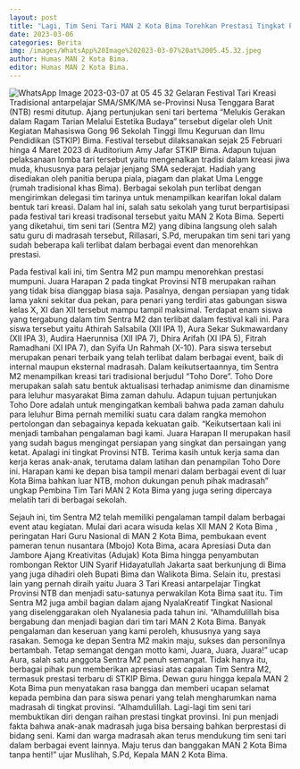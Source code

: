 ```yaml
---
layout: post
title: "Lagi, Tim Seni Tari MAN 2 Kota Bima Torehkan Prestasi Tingkat Provinsi"
date: 2023-03-06
categories: Berita
img: /images/WhatsApp%20Image%202023-03-07%20at%2005.45.32.jpeg
author: Humas MAN 2 Kota Bima.
editor: Humas MAN 2 Kota Bima.
---
```


![WhatsApp Image 2023-03-07 at 05 45 32](https://user-images.githubusercontent.com/124013543/223244401-8b60d1dc-4311-46bb-a2d9-92108ad24536.jpeg)
Gelaran Festival Tari Kreasi Tradisional antarpelajar SMA/SMK/MA se-Provinsi Nusa Tenggara Barat (NTB) resmi ditutup. Ajang pertunjukan seni tari bertema “Melukis Gerakan dalam Ragam Tarian Melalui Estetika Budaya” tersebut digelar oleh Unit Kegiatan Mahasiswa Gong 96 Sekolah Tinggi Ilmu Keguruan dan Ilmu Pendidikan (STKIP) Bima. Festival tersebut dilaksanakan sejak 25 Februari hinga 4 Maret 2023 di Auditorium Amy Jafar STKIP Bima.
Adapun tujuan pelaksanaan lomba tari tersebut yaitu mengenalkan tradisi dalam kreasi jiwa muda, khususnya para pelajar jenjang SMA sederajat. Hadiah yang disediakan oleh panitia berupa piala, piagam dan plakat Uma Lengge (rumah tradisional khas Bima). Berbagai sekolah pun terlibat dengan mengirimkan delegasi tim tarinya untuk menampilkan kearifan lokal dalam bentuk tari kreasi.
Dalam hal ini, salah satu sekolah yang turut berpartisipasi pada festival tari kreasi tradisonal tersebut yaitu MAN 2 Kota Bima. Seperti yang diketahui, tim seni tari (Sentra M2) yang dibina langsung oleh salah satu guru di madrasah tersebut, Rillasari, S.Pd, merupakan tim seni tari yang sudah beberapa kali terlibat dalam berbagai event dan menorehkan prestasi. 

Pada festival kali ini, tim Sentra M2 pun mampu menorehkan prestasi mumpuni. Juara Harapan 2 pada tingkat Provinsi NTB merupakan raihan yang tidak bisa dianggap biasa saja. Pasalnya, dengan persiapan yang tidak lama yakni sekitar dua pekan, para penari yang terdiri atas gabungan siswa kelas X, XI dan XII tersebut mampu tampil maksimal.
Terdapat enam siswa yang tergabung dalam tim Sentra M2 dan terlibat dalam festival kali ini. Para siswa tersebut yaitu Athirah Salsabila (XII IPA 1), Aura Sekar Sukmawardany (XII IPA 3), Audira Haerunnisa (XII IPA 7), Dhira Arifah (XI IPA 5), Fitrah Ramadhani (XI IPA 7), dan Syifa Un Rahmah (X-10). Para siswa tersebut merupakan penari terbaik yang telah terlibat dalam berbagai event, baik di internal maupun eksternal madrasah.
Dalam keikutsertaannya, tim Sentra M2 menampilkan kreasi tari tradisional berjudul “Toho Dore”. Toho Dore merupakan salah satu bentuk aktualisasi terhadap animisme dan dinamisme para leluhur masyarakat Bima zaman dahulu. Adapun tujuan pertunjukan Toho Dore adalah untuk mengingatkan kembali bahwa pada zaman dahulu para leluhur Bima pernah memiliki suatu cara dalam rangka memohon pertolongan dan sebagainya kepada kekuatan gaib.
“Keikutsertaan kali ini menjadi tambahan pengalaman bagi kami. Juara Harapan II merupakan hasil yang sudah bagus mengingat persiapan yang singkat dan persaingan yang ketat. Apalagi ini tingkat Provinsi NTB. Terima kasih untuk kerja sama dan kerja keras anak-anak, terutama dalam latihan dan penampilan Toho Dore ini. Harapan kami ke depan bisa tampil menari dalam berbagai event di luar Kota Bima bahkan luar NTB, mohon dukungan penuh pihak madrasah” ungkap Pembina Tim Tari MAN 2 Kota Bima yang juga sering dipercaya melatih tari di berbagai sekolah.

Sejauh ini, tim Sentra M2 telah memiliki pengalaman tampil dalam berbagai event atau kegiatan. Mulai dari acara wisuda kelas XII MAN 2 Kota Bima , peringatan Hari Guru Nasional di MAN 2 Kota Bima, pembukaan event pameran tenun nusantara (Mbojo) Kota Bima, acara Apresiasi Duta dan Jambore Ajang Kreativitas (Adujak) Kota Bima hingga penyambutan rombongan Rektor UIN Syarif Hidayatullah Jakarta saat berkunjung di Bima yang juga dihadiri oleh Bupati Bima dan Walikota Bima. Selain itu, prestasi lain yang pernah diraih yaitu Juara 3 Tari Kreasi antarpelajar Tingkat Provinsi NTB dan menjadi satu-satunya perwakilan Kota Bima saat itu. Tim Sentra M2 juga ambil bagian dalam ajang NyalaKreatif Tingkat Nasional yang diselenggarakan oleh Nyalanesia pada tahun ini.
“Alhamdulillah bisa bergabung dan menjadi bagian dari tim tari MAN 2 Kota Bima. Banyak pengalaman dan keseruan yang kami peroleh, khususnya yang saya rasakan. Semoga ke depan Sentra M2 makin maju, sukses dan personilnya bertambah. Tetap semangat dengan motto kami, Juara, Juara, Juara!” ucap Aura, salah satu anggota Sentra M2 penuh semangat.
Tidak hanya itu, berbagai pihak pun memberikan apresiasi atas capaian Tim Sentra M2, termasuk prestasi terbaru di STKIP Bima. Dewan guru hingga kepala MAN 2 Kota Bima pun menyatakan rasa bangga dan memberi ucapan selamat kepada pembina dan para siswa penari yang telah mengharumkan nama madrasah di tingkat provinsi.
“Alhamdulillah. Lagi-lagi tim seni tari membuktikan diri dengan raihan prestasi tingkat provinsi. Ini pun menjadi fakta bahwa anak-anak madrasah juga bisa bersaing bahkan berprestasi di bidang seni. Kami dan warga madrasah akan terus mendukung tim seni tari dalam berbagai event lainnya. Maju terus dan banggakan MAN 2 Kota Bima tanpa henti!” ujar Muslihah, S.Pd, Kepala MAN 2 Kota Bima.
